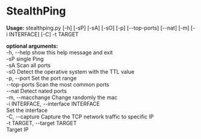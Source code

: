 # StealthPing

<b>Usage:</b> stealthping.py [-h] [-sP] [-sA] [-sO] [-p] [--top-ports] [--nat] [-m]
                      [-i INTERFACE] [-C] -t TARGET

<b>optional arguments:</b><br>
  -h, --help            show this help message and exit<br>
  -sP                   single Ping<br>
  -sA                   Scan all ports<br>
  -sO                   Detect the operative system with the TTL value<br>
  -p, --port            Set the port range<br>
  --top-ports           Scan the most common ports<br>
  --nat                 Detect nated ports<br>
  -m, --macchange       Change randomly the mac<br>
  -i INTERFACE, --interface INTERFACE<br>
                        Set the interface<br>
  -C, --capture         Capture the TCP network traffic to specific IP<br>
  -t TARGET, --target TARGET<br>
                        Target IP<br>


